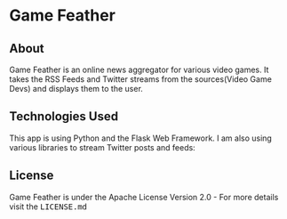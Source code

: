 Game Feather
==============
About
--------------
Game Feather is an online news aggregator for various video games. It takes the RSS Feeds and Twitter streams from the sources(Video Game Devs)
and displays them to the user.

Technologies Used
--------------
This app is using Python and the Flask Web Framework. I am also using various libraries to stream Twitter posts and feeds:

License
--------------
Game Feather is under the Apache License Version 2.0 -
For more details visit the <tt>LICENSE.md</tt>